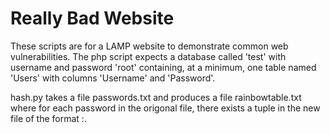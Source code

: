 # Really Bad Website

These scripts are for a LAMP website to demonstrate common web vulnerabilities.
The php script expects a database called 'test' with username and password 'root' containing, at a minimum, one table named 'Users' with columns 'Username' and 'Password'.

hash.py takes a file passwords.txt and produces a file rainbowtable.txt where for each password in the origonal file, there exists a tuple in the new file of the format <password>:<md5-digest>.

